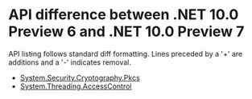 # API difference between .NET 10.0 Preview 6 and .NET 10.0 Preview 7

API listing follows standard diff formatting.
Lines preceded by a '+' are additions and a '-' indicates removal.

* [System.Security.Cryptography.Pkcs](10.0-preview7_System.Security.Cryptography.Pkcs.md)
* [System.Threading.AccessControl](10.0-preview7_System.Threading.AccessControl.md)
